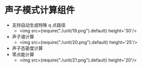 # 声子模式计算组件

- 支持自动生成特殊 q 点路径
  - <img src={require("./unit/19.png").default} height='30'/>
- 声子谱计算
  - <img src={require("./unit/20.png").default} height='25'/>
- 声子态密度计算
- 零点能计算
  - <img src={require("./unit/21.png").default} height='20'/>